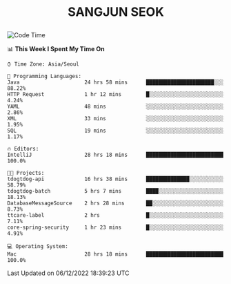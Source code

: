<h1>
 <p align="center">
   SANGJUN SEOK
 </p>
</h1>

<!--START_SECTION:waka-->
![Code Time](http://img.shields.io/badge/Code%20Time-2%2C056%20hrs%2029%20mins-blue)

📊 **This Week I Spent My Time On** 

```text
⌚︎ Time Zone: Asia/Seoul

💬 Programming Languages: 
Java                     24 hrs 58 mins      ██████████████████████░░░   88.22% 
HTTP Request             1 hr 12 mins        █░░░░░░░░░░░░░░░░░░░░░░░░   4.24% 
YAML                     48 mins             ░░░░░░░░░░░░░░░░░░░░░░░░░   2.86% 
XML                      33 mins             ░░░░░░░░░░░░░░░░░░░░░░░░░   1.95% 
SQL                      19 mins             ░░░░░░░░░░░░░░░░░░░░░░░░░   1.17%

🔥 Editors: 
IntelliJ                 28 hrs 18 mins      █████████████████████████   100.0%

🐱‍💻 Projects: 
tdogtdog-api             16 hrs 38 mins      ██████████████░░░░░░░░░░░   58.79% 
tdogtdog-batch           5 hrs 7 mins        ████░░░░░░░░░░░░░░░░░░░░░   18.13% 
DatabaseMessageSource    2 hrs 28 mins       ██░░░░░░░░░░░░░░░░░░░░░░░   8.73% 
ttcare-label             2 hrs               █░░░░░░░░░░░░░░░░░░░░░░░░   7.11% 
core-spring-security     1 hr 23 mins        █░░░░░░░░░░░░░░░░░░░░░░░░   4.91%

💻 Operating System: 
Mac                      28 hrs 18 mins      █████████████████████████   100.0%

```


 Last Updated on 06/12/2022 18:39:23 UTC
<!--END_SECTION:waka-->
